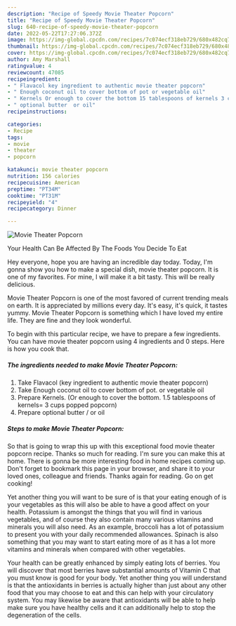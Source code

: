 ```yaml
---
description: "Recipe of Speedy Movie Theater Popcorn"
title: "Recipe of Speedy Movie Theater Popcorn"
slug: 640-recipe-of-speedy-movie-theater-popcorn
date: 2022-05-22T17:27:06.372Z
image: https://img-global.cpcdn.com/recipes/7c074ecf318eb729/680x482cq70/movie-theater-popcorn-recipe-main-photo.jpg
thumbnail: https://img-global.cpcdn.com/recipes/7c074ecf318eb729/680x482cq70/movie-theater-popcorn-recipe-main-photo.jpg
cover: https://img-global.cpcdn.com/recipes/7c074ecf318eb729/680x482cq70/movie-theater-popcorn-recipe-main-photo.jpg
author: Amy Marshall
ratingvalue: 4
reviewcount: 47085
recipeingredient:
- " Flavacol key ingredient to authentic movie theater popcorn"
- " Enough coconut oil to cover bottom of pot or vegetable oil"
- " Kernels Or enough to cover the bottom 15 tablespoons of kernels 3 cups popped popcorn"
- " optional butter  or oil"
recipeinstructions:

categories:
- Recipe
tags:
- movie
- theater
- popcorn

katakunci: movie theater popcorn 
nutrition: 156 calories
recipecuisine: American
preptime: "PT34M"
cooktime: "PT31M"
recipeyield: "4"
recipecategory: Dinner

---
```



![Movie Theater Popcorn](https://img-global.cpcdn.com/recipes/7c074ecf318eb729/680x482cq70/movie-theater-popcorn-recipe-main-photo.jpg)

Your Health Can Be Affected By The Foods You Decide To Eat

Hey everyone, hope you are having an incredible day today. Today, I'm gonna show you how to make a special dish, movie theater popcorn. It is one of my favorites. For mine, I will make it a bit tasty. This will be really delicious.

Movie Theater Popcorn is one of the most favored of current trending meals on earth. It is appreciated by millions every day. It's easy, it's quick, it tastes yummy. Movie Theater Popcorn is something which I have loved my entire life. They are fine and they look wonderful.




To begin with this particular recipe, we have to prepare a few ingredients. You can have movie theater popcorn using 4 ingredients and 0 steps. Here is how you cook that.

<!--inarticleads1-->

##### The ingredients needed to make Movie Theater Popcorn:

1. Take  Flavacol (key ingredient to authentic movie theater popcorn)
1. Take  Enough coconut oil to cover bottom of pot. or vegetable oil
1. Prepare  Kernels. (Or enough to cover the bottom. 1.5 tablespoons of kernels= 3 cups popped popcorn)
1. Prepare  optional butter / or oil




<!--inarticleads2-->

##### Steps to make Movie Theater Popcorn:





So that is going to wrap this up with this exceptional food movie theater popcorn recipe. Thanks so much for reading. I'm sure you can make this at home. There is gonna be more interesting food in home recipes coming up. Don't forget to bookmark this page in your browser, and share it to your loved ones, colleague and friends. Thanks again for reading. Go on get cooking!

Yet another thing you will want to be sure of is that your eating enough of is your vegetables as this will also be able to have a good affect on your health. Potassium is amongst the things that you will find in various vegetables, and of course they also contain many various vitamins and minerals you will also need. As an example, broccoli has a lot of potassium to present you with your daily recommended allowances. Spinach is also something that you may want to start eating more of as it has a lot more vitamins and minerals when compared with other vegetables.

Your health can be greatly enhanced by simply eating lots of berries. You will discover that most berries have substantial amounts of Vitamin C that you must know is good for your body. Yet another thing you will understand is that the antioxidants in berries is actually higher than just about any other food that you may choose to eat and this can help with your circulatory system. You may likewise be aware that antioxidants will be able to help make sure you have healthy cells and it can additionally help to stop the degeneration of the cells.
